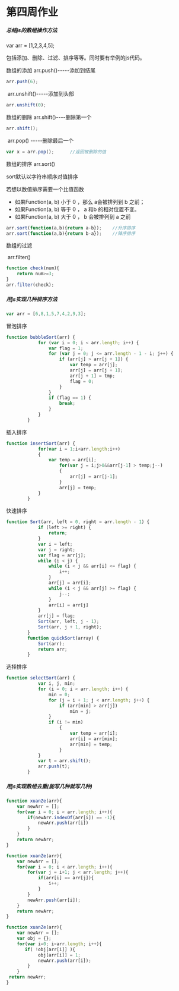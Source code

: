 # 第四周作业

##### 总结js的数组操作方法

var arr = [1,2,3,4,5];

包括添加、删除、过滤、排序等等。同时要有举例的js代码。

数组的添加
        arr.push()-----添加到结尾

```javascript
arr.push(6);
```

​		arr.unshift()-----添加到头部

```javascript
arr.unshift(0);
```

数组的删除
       arr.shift()----删除第一个

```javascript
arr.shift();
```

​    	arr.pop() -----删除最后一个

```javascript
var x = arr.pop();		//返回被删除的值
```

数组的排序
        arr.sort()

sort默认以字符串顺序对值排序

若想以数值排序需要一个比值函数

- 如果Function(a, b) 小于 0 ，那么 a会被排列到 b 之前；
- 如果Function(a, b) 等于 0 ， a 和b 的相对位置不变。
- 如果Function(a, b) 大于 0 ， b 会被排列到 a 之前

```javascript
arr.sort(function(a,b){return a-b});	//升序排序
arr.sort(function(a,b){return b-a});	//降序排序
```

数组的过滤

​	arr.filter()

```javascript
function check(num){
    return num>=3;
}
arr.filter(check);
```



##### 用js实现几种排序方法

```javascript
var arr = [6,8,1,5,7,4,2,9,3];
```

冒泡排序

```javascript
function bubbleSort(arr) {
			for (var i = 0; i < arr.length; i++) {
				var flag = 1;
				for (var j = 0; j <= arr.length - 1 - i; j++) {
					if (arr[j] > arr[j + 1]) {
						var temp = arr[j];
						arr[j] = arr[j + 1];
						arr[j + 1] = tmp;
						flag = 0;
					}
				}
				if (flag == 1) {
					break;
				}
			}
		}
```

插入排序

```javascript
function insertSort(arr) {
            for(var i = 1;i<arr.length;i++)
            {
                var temp = arr[i];
                    for(var j = i;j>0&&arr[j-1] > temp;j--)
                    {
                        arr[j] = arr[j-1];
                    }
                    arr[j] = temp;
            }
		}
```

快速排序

```javascript
function Sort(arr, left = 0, right = arr.length - 1) {
            if (left >= right) {
                return;
            }
            var i = left;
            var j = right;
            var flag = arr[j];
            while (i < j) {
                while (i < j && arr[i] <= flag) { 
                    i++;
                }
                arr[j] = arr[i]; 
                while (i < j && arr[j] >= flag) {
                    j--;
                }
                arr[i] = arr[j] 
            }
            arr[j] = flag;
            Sort(arr, left, j - 1);
            Sort(arr, j + 1, right);
        }
        function quickSort(array) {
            Sort(arr);
            return arr;
        }
```

选择排序

```javascript
function selectSort(arr) {
            var i, j, min;
            for (i = 0; i < arr.length; i++) {
                min = 0;
                for (j = i + 1; j < arr.length; j++) {
                    if (arr[min] > arr[j])
                        min = j;
                }
                if (i != min)
                    {
                        var temp = arr[i];
                        arr[i] = arr[min];
                        arr[min] = temp;
                    }
            }
            var t = arr.shift();
            arr.push(t);
        }
```



##### 用js实现数组去重(能写几种就写几种)

```javascript
function xuanZe(arr){
    var newArr = [];
    for(var i = 0; i < arr.length; i++){
        if(newArr.indexOf(arr[i]) == -1){
            newArr.push(arr[i])
        }
    }
    return newArr;
}     
```

```javascript
function xuanZe(arr){
    var newArr = [];
    for(var i = 0; i < arr.length; i++){
        for(var j = i+1; j < arr.length; j++){
            if(arr[i] == arr[j]){
                i++;
            }
        }
        newArr.push(arr[i]);
    }
    return newArr;
}
```

```javascript
function xuanZe(arr){
    var newArr = [];
    var obj = {};
    for(var i=0; i<arr.length; i++){
       if( !obj[arr[i]] ){
            obj[arr[i]] = 1;
            newArr.push(arr[i]);
        }
    } 
 return newArr;
}
```

